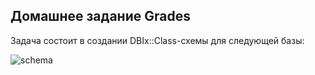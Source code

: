Домашнее задание Grades
-----------------------

Задача состоит в создании DBIx::Class-схемы для следующей базы:

![schema](design.png)
